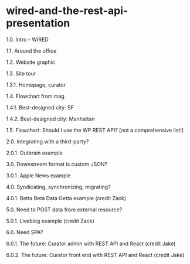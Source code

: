 # wired-and-the-rest-api-presentation

1.0.  Intro - WIRED

1.1.  Around the office

1.2.  Website graphic

1.3.  Site tour

1.3.1.  Homepage, curator

1.4.  Flowchart from mag

1.4.1.  Best-designed city: SF

1.4.2.  Best-designed city: Manhattan

1.5.  Flowchart:  Should I use the WP REST API? [not a comprehensive list!]

2.0.  Integrating with a third-party?

2.0.1.  Outbrain example

3.0.  Downstream format is custom JSON?

3.0.1.  Apple News example

4.0.  Syndicating, synchronizing, migrating?

4.0.1.  Betta Beta Data Getta example (credit Zack)

5.0.  Need to POST data from external resource?

5.0.1.  Liveblog example (credit Zack)

6.0.  Need SPA?

6.0.1.  The future: Curator admin with REST API and React (credit Jake)

6.0.2.  The future: Curator front end with REST API and React (credit Jake)
